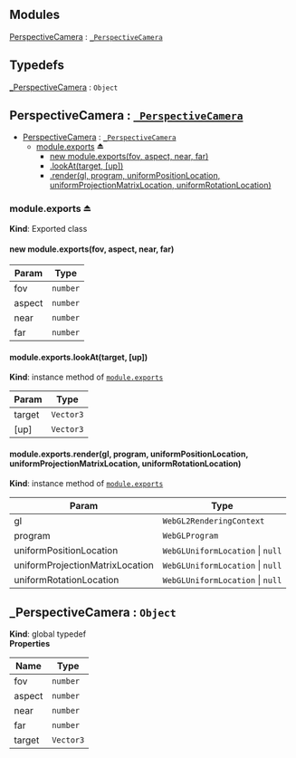 ## Modules

<dl>
<dt><a href="#module_PerspectiveCamera">PerspectiveCamera</a> : <code><a href="#_PerspectiveCamera">_PerspectiveCamera</a></code></dt>
<dd></dd>
</dl>

## Typedefs

<dl>
<dt><a href="#_PerspectiveCamera">_PerspectiveCamera</a> : <code>Object</code></dt>
<dd></dd>
</dl>

<a name="module_PerspectiveCamera"></a>

## PerspectiveCamera : [<code>\_PerspectiveCamera</code>](#_PerspectiveCamera)

* [PerspectiveCamera](#module_PerspectiveCamera) : [<code>\_PerspectiveCamera</code>](#_PerspectiveCamera)
    * [module.exports](#exp_module_PerspectiveCamera--module.exports) ⏏
        * [new module.exports(fov, aspect, near, far)](#new_module_PerspectiveCamera--module.exports_new)
        * [.lookAt(target, [up])](#module_PerspectiveCamera--module.exports+lookAt)
        * [.render(gl, program, uniformPositionLocation, uniformProjectionMatrixLocation, uniformRotationLocation)](#module_PerspectiveCamera--module.exports+render)

<a name="exp_module_PerspectiveCamera--module.exports"></a>

### module.exports ⏏
**Kind**: Exported class  
<a name="new_module_PerspectiveCamera--module.exports_new"></a>

#### new module.exports(fov, aspect, near, far)

| Param | Type |
| --- | --- |
| fov | <code>number</code> | 
| aspect | <code>number</code> | 
| near | <code>number</code> | 
| far | <code>number</code> | 

<a name="module_PerspectiveCamera--module.exports+lookAt"></a>

#### module.exports.lookAt(target, [up])
**Kind**: instance method of [<code>module.exports</code>](#exp_module_PerspectiveCamera--module.exports)  

| Param | Type |
| --- | --- |
| target | <code>Vector3</code> | 
| [up] | <code>Vector3</code> | 

<a name="module_PerspectiveCamera--module.exports+render"></a>

#### module.exports.render(gl, program, uniformPositionLocation, uniformProjectionMatrixLocation, uniformRotationLocation)
**Kind**: instance method of [<code>module.exports</code>](#exp_module_PerspectiveCamera--module.exports)  

| Param | Type |
| --- | --- |
| gl | <code>WebGL2RenderingContext</code> | 
| program | <code>WebGLProgram</code> | 
| uniformPositionLocation | <code>WebGLUniformLocation</code> \| <code>null</code> | 
| uniformProjectionMatrixLocation | <code>WebGLUniformLocation</code> \| <code>null</code> | 
| uniformRotationLocation | <code>WebGLUniformLocation</code> \| <code>null</code> | 

<a name="_PerspectiveCamera"></a>

## \_PerspectiveCamera : <code>Object</code>
**Kind**: global typedef  
**Properties**

| Name | Type |
| --- | --- |
| fov | <code>number</code> | 
| aspect | <code>number</code> | 
| near | <code>number</code> | 
| far | <code>number</code> | 
| target | <code>Vector3</code> | 

